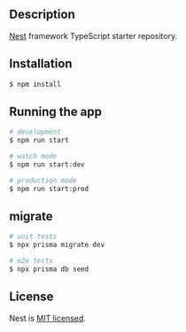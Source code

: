 ## Description

[Nest](https://github.com/nestjs/nest) framework TypeScript starter repository.

## Installation

```bash
$ npm install
```

## Running the app

```bash
# development
$ npm run start

# watch mode
$ npm run start:dev

# production mode
$ npm run start:prod
```

## migrate

```bash
# unit tests
$ npx prisma migrate dev

# e2e tests
$ npx prisma db seed

```
## License

Nest is [MIT licensed](LICENSE).
